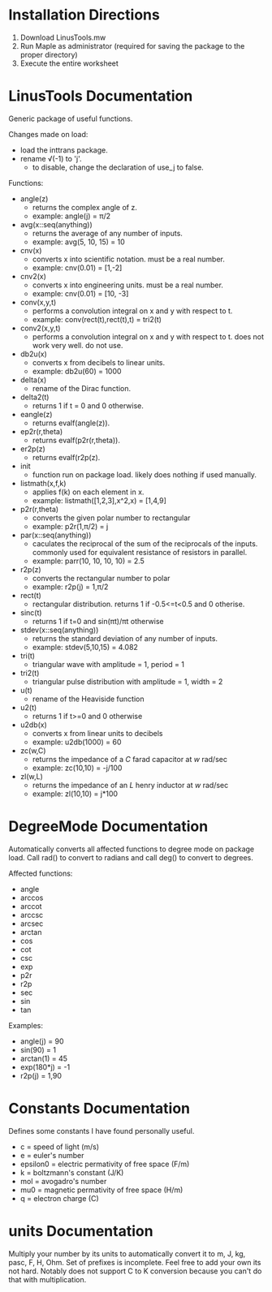 # Installation Directions
1. Download LinusTools.mw
2. Run Maple as administrator (required for saving the package to the proper directory)
3. Execute the entire worksheet

# LinusTools Documentation
  Generic package of useful functions.

  Changes made on load:
  - load the inttrans package.
  - rename √(-1) to 'j'.
    - to disable, change the declaration of use_j to false.

  Functions:
  - angle(z)
    - returns the complex angle of z.
    - example: angle(j) = π/2
  - avg(x::seq(anything))
    - returns the average of any number of inputs.
    - example: avg(5, 10, 15) = 10  
  - cnv(x)
    - converts x into scientific notation. must be a real number.
    - example: cnv(0.01) = [1,-2]
  - cnv2(x)
    - converts x into engineering units. must be a real number.
    - example: cnv(0.01) = [10, -3]
  - conv(x,y,t)
    - performs a convolution integral on x and y with respect to t.
    - example: conv(rect(t),rect(t),t) = tri2(t)
  - conv2(x,y,t)
    - performs a convolution integral on x and y with respect to t. does not work very well. do not use.
  - db2u(x)
    - converts x from decibels to linear units.
    - example: db2u(60) = 1000
  - delta(x)
    - rename of the Dirac function.
  - delta2(t)
    - returns 1 if t = 0 and 0 otherwise.
  - eangle(z)
    - returns evalf(angle(z)).
  - ep2r(r,theta)
    - returns evalf(p2r(r,theta)).
  - er2p(z)
    - returns evalf(r2p(z).
  - init
    - function run on package load. likely does nothing if used manually.
  - listmath(x,f,k)
    - applies f(k) on each element in x.
    - example: listmath([1,2,3],x^2,x) = [1,4,9]
  - p2r(r,theta)
    - converts the given polar number to rectangular
    - example: p2r(1,π/2) = j
  - par(x::seq(anything))
    - caculates the reciprocal of the sum of the reciprocals of the inputs. commonly used for equivalent resistance of resistors in parallel.
    - example: parr(10, 10, 10, 10) = 2.5
  - r2p(z)
    - converts the rectangular number to polar
    - example: r2p(j) = 1,π/2
  - rect(t)
    - rectangular distribution. returns 1 if -0.5<=t<0.5 and 0 otherise.
  - sinc(t)
    - returns 1 if t=0 and sin(πt)/πt otherwise
  - stdev(x::seq(anything))
    - returns the standard deviation of any number of inputs.
    - example: stdev(5,10,15) = 4.082
  - tri(t)
    - triangular wave with amplitude = 1, period = 1
  - tri2(t)
    - triangular pulse distribution with amplitude = 1, width = 2
  - u(t)
    - rename of the Heaviside function
  - u2(t)
    - returns 1 if t>=0 and 0 otherwise
  - u2db(x)
    - converts x from linear units to decibels
    - example: u2db(1000) = 60
  - zc(w,C)
    - returns the impedance of a _C_ farad capacitor at _w_ rad/sec
    - example: zc(10,10) = -j/100
  - zl(w,L)
    - returns the impedance of an _L_ henry inductor at _w_ rad/sec
    - example: zl(10,10) = j*100
      
# DegreeMode Documentation
  Automatically converts all affected functions to degree mode on package load.
  Call rad() to convert to radians and call deg() to convert to degrees.

  Affected functions:
  - angle
  - arccos
  - arccot
  - arccsc
  - arcsec
  - arctan
  - cos
  - cot
  - csc
  - exp
  - p2r
  - r2p
  - sec
  - sin
  - tan

  Examples:
  - angle(j) = 90
  - sin(90) = 1
  - arctan(1) = 45
  - exp(180*j) = -1
  - r2p(j) = 1,90

# Constants Documentation
  Defines some constants I have found personally useful.

  - c = speed of light (m/s)
  - e = euler's number
  - epsilon0 = electric permativity of free space (F/m)
  - k = boltzmann's constant (J/K)
  - mol = avogadro's number
  - mu0 = magnetic permativity of free space (H/m)
  - q = electron charge (C)

# units Documentation
  Multiply your number by its units to automatically convert it to m, J, kg, pasc, F, H, Ohm.
  Set of prefixes is incomplete. Feel free to add your own its not hard.
  Notably does not support C to K conversion because you can't do that with multiplication.
